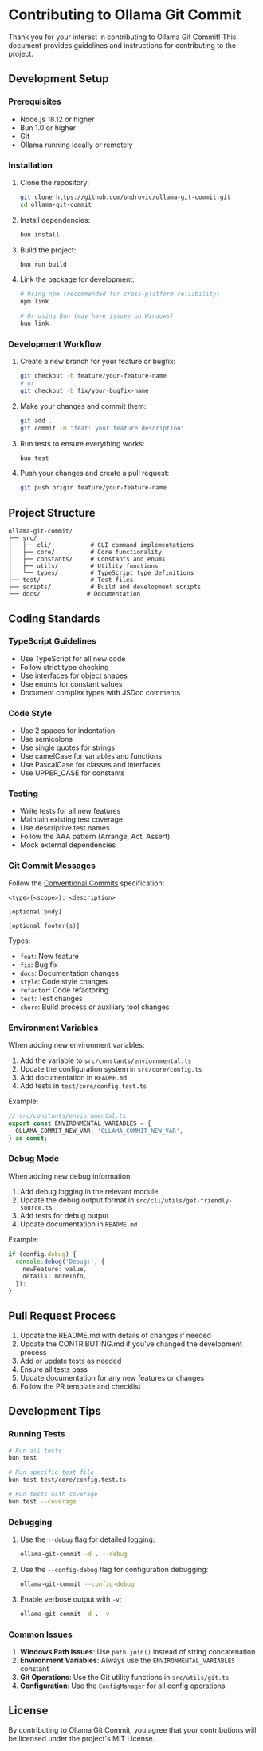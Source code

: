 # Contributing to Ollama Git Commit

Thank you for your interest in contributing to Ollama Git Commit! This document provides guidelines and instructions for contributing to the project.

## Development Setup

### Prerequisites

- Node.js 18.12 or higher
- Bun 1.0 or higher
- Git
- Ollama running locally or remotely

### Installation

1. Clone the repository:

   ```bash
   git clone https://github.com/ondrovic/ollama-git-commit.git
   cd ollama-git-commit
   ```

2. Install dependencies:

   ```bash
   bun install
   ```

3. Build the project:

   ```bash
   bun run build
   ```

4. Link the package for development:

   ```bash
   # Using npm (recommended for cross-platform reliability)
   npm link

   # Or using Bun (may have issues on Windows)
   bun link
   ```

### Development Workflow

1. Create a new branch for your feature or bugfix:

   ```bash
   git checkout -b feature/your-feature-name
   # or
   git checkout -b fix/your-bugfix-name
   ```

2. Make your changes and commit them:

   ```bash
   git add .
   git commit -m "feat: your feature description"
   ```

3. Run tests to ensure everything works:

   ```bash
   bun test
   ```

4. Push your changes and create a pull request:
   ```bash
   git push origin feature/your-feature-name
   ```

## Project Structure

```
ollama-git-commit/
├── src/
│   ├── cli/           # CLI command implementations
│   ├── core/          # Core functionality
│   ├── constants/     # Constants and enums
│   ├── utils/         # Utility functions
│   └── types/         # TypeScript type definitions
├── test/              # Test files
├── scripts/           # Build and development scripts
└── docs/             # Documentation
```

## Coding Standards

### TypeScript Guidelines

- Use TypeScript for all new code
- Follow strict type checking
- Use interfaces for object shapes
- Use enums for constant values
- Document complex types with JSDoc comments

### Code Style

- Use 2 spaces for indentation
- Use semicolons
- Use single quotes for strings
- Use camelCase for variables and functions
- Use PascalCase for classes and interfaces
- Use UPPER_CASE for constants

### Testing

- Write tests for all new features
- Maintain existing test coverage
- Use descriptive test names
- Follow the AAA pattern (Arrange, Act, Assert)
- Mock external dependencies

### Git Commit Messages

Follow the [Conventional Commits](https://www.conventionalcommits.org/) specification:

```
<type>(<scope>): <description>

[optional body]

[optional footer(s)]
```

Types:

- `feat`: New feature
- `fix`: Bug fix
- `docs`: Documentation changes
- `style`: Code style changes
- `refactor`: Code refactoring
- `test`: Test changes
- `chore`: Build process or auxiliary tool changes

### Environment Variables

When adding new environment variables:

1. Add the variable to `src/constants/enviornmental.ts`
2. Update the configuration system in `src/core/config.ts`
3. Add documentation in `README.md`
4. Add tests in `test/core/config.test.ts`

Example:

```typescript
// src/constants/enviornmental.ts
export const ENVIRONMENTAL_VARIABLES = {
  OLLAMA_COMMIT_NEW_VAR: 'OLLAMA_COMMIT_NEW_VAR',
} as const;
```

### Debug Mode

When adding new debug information:

1. Add debug logging in the relevant module
2. Update the debug output format in `src/cli/utils/get-friendly-source.ts`
3. Add tests for debug output
4. Update documentation in `README.md`

Example:

```typescript
if (config.debug) {
  console.debug('Debug:', {
    newFeature: value,
    details: moreInfo,
  });
}
```

## Pull Request Process

1. Update the README.md with details of changes if needed
2. Update the CONTRIBUTING.md if you've changed the development process
3. Add or update tests as needed
4. Ensure all tests pass
5. Update documentation for any new features or changes
6. Follow the PR template and checklist

## Development Tips

### Running Tests

```bash
# Run all tests
bun test

# Run specific test file
bun test test/core/config.test.ts

# Run tests with coverage
bun test --coverage
```

### Debugging

1. Use the `--debug` flag for detailed logging:

   ```bash
   ollama-git-commit -d . --debug
   ```

2. Use the `--config-debug` flag for configuration debugging:

   ```bash
   ollama-git-commit --config-debug
   ```

3. Enable verbose output with `-v`:
   ```bash
   ollama-git-commit -d . -v
   ```

### Common Issues

1. **Windows Path Issues**: Use `path.join()` instead of string concatenation
2. **Environment Variables**: Always use the `ENVIRONMENTAL_VARIABLES` constant
3. **Git Operations**: Use the Git utility functions in `src/utils/git.ts`
4. **Configuration**: Use the `ConfigManager` for all config operations

## License

By contributing to Ollama Git Commit, you agree that your contributions will be licensed under the project's MIT License.
